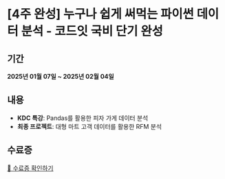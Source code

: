 # [4주 완성] 누구나 쉽게 써먹는 파이썬 데이터 분석 - 코드잇 국비 단기 완성

## 기간  
**2025년 01월 07일 ~ 2025년 02월 04일**  

## 내용  
- **KDC 특강**: Pandas를 활용한 피자 가게 데이터 분석  
- **최종 프로젝트**: 대형 마트 고객 데이터를 활용한 RFM 분석  

## 수료증  
[🔗 수료증 확인하기](https://www.codeit.kr/kdc/certificates/XQsWN-j0WUX-VsT6f-zD7g9)  
